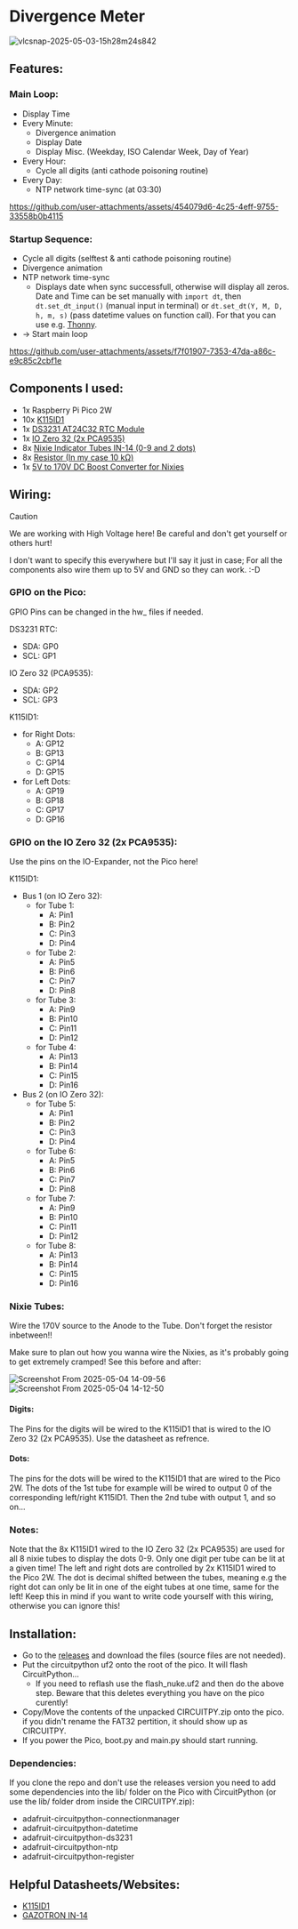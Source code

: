 # Divergence Meter

![vlcsnap-2025-05-03-15h28m24s842](https://github.com/user-attachments/assets/3e7c3a4f-3c39-4b51-9f8e-2aedccd4a3fe)

## Features:

### Main Loop:

- Display Time
- Every Minute:
  - Divergence animation
  - Display Date
  - Display Misc. (Weekday, ISO Calendar Week, Day of Year)
- Every Hour:
  - Cycle all digits (anti cathode poisoning routine)
- Every Day:
  - NTP network time-sync (at 03:30)
 
https://github.com/user-attachments/assets/454079d6-4c25-4eff-9755-33558b0b4115

### Startup Sequence:

- Cycle all digits (selftest & anti cathode poisoning routine)
- Divergence animation
- NTP network time-sync
  - Displays date when sync successfull, otherwise will display all zeros. Date and Time can be set manually with `import dt`, then `dt.set_dt_input()` (manual input in terminal) or `dt.set_dt(Y, M, D, h, m, s)` (pass datetime values on function call). For that you can use e.g. [Thonny](https://thonny.org/).
- -> Start main loop

https://github.com/user-attachments/assets/f7f01907-7353-47da-a86c-e9c85c2cbf1e

## Components I used:
- 1x Raspberry Pi Pico 2W
- 10x [K115ID1](https://www.aliexpress.com/item/1005002014120520.html)
- 1x [DS3231 AT24C32 RTC Module](https://www.aliexpress.com/item/32533518502.html)
- 1x [IO Zero 32 (2x PCA9535)](https://www.abelectronics.co.uk/p/86/io-zero-32)
- 8x [Nixie Indicator Tubes IN-14 (0-9 and 2 dots)](https://soviet-tubes.com/product/in-14-nixie-tube/)
- 8x [Resistor (In my case 10 kΩ)](https://www.aliexpress.com/item/32847096736.html)
- 1x [5V to 170V DC Boost Converter for Nixies](https://www.aliexpress.com/item/1005005899219043.html)

## Wiring:

> [!CAUTION]
> We are working with High Voltage here! Be careful and don't get yourself or others hurt!

I don't want to specify this everywhere but I'll say it just in case; For all the components also wire them up to 5V and GND so they can work. :-D

### GPIO on the Pico:

GPIO Pins can be changed in the hw_ files if needed.

DS3231 RTC:
- SDA: GP0
- SCL: GP1

IO Zero 32 (PCA9535):
- SDA: GP2
- SCL: GP3

K115ID1:
- for Right Dots:
  - A: GP12
  - B: GP13
  - C: GP14
  - D: GP15
- for Left Dots:
  - A: GP19
  - B: GP18
  - C: GP17
  - D: GP16
 
### GPIO on the IO Zero 32 (2x PCA9535):

Use the pins on the IO-Expander, not the Pico here!

K115ID1:
- Bus 1 (on IO Zero 32):
  - for Tube 1:
    - A: Pin1
    - B: Pin2
    - C: Pin3
    - D: Pin4
  - for Tube 2:
    - A: Pin5
    - B: Pin6
    - C: Pin7
    - D: Pin8
  - for Tube 3:
    - A: Pin9
    - B: Pin10
    - C: Pin11
    - D: Pin12
  - for Tube 4:
    - A: Pin13
    - B: Pin14
    - C: Pin15
    - D: Pin16
- Bus 2 (on IO Zero 32):
  - for Tube 5:
    - A: Pin1
    - B: Pin2
    - C: Pin3
    - D: Pin4
  - for Tube 6:
    - A: Pin5
    - B: Pin6
    - C: Pin7
    - D: Pin8
  - for Tube 7:
    - A: Pin9
    - B: Pin10
    - C: Pin11
    - D: Pin12
  - for Tube 8:
    - A: Pin13
    - B: Pin14
    - C: Pin15
    - D: Pin16

### Nixie Tubes:

Wire the 170V source to the Anode to the Tube. Don't forget the resistor inbetween!!

Make sure to plan out how you wanna wire the Nixies, as it's probably going to get extremely cramped! See this before and after:

![Screenshot From 2025-05-04 14-09-56](https://github.com/user-attachments/assets/ed8f835f-f115-463c-8f0a-ab7fd842631f)
![Screenshot From 2025-05-04 14-12-50](https://github.com/user-attachments/assets/726187fe-5b2d-4aaf-9a47-201f173a326e)

#### Digits:

The Pins for the digits will be wired to the K115ID1 that is wired to the IO Zero 32 (2x PCA9535). Use the datasheet as refrence. 

#### Dots:

The pins for the dots will be wired to the K115ID1 that are wired to the Pico 2W. The dots of the 1st tube for example will be wired to output 0 of the corresponding left/right K115ID1. Then the 2nd tube with output 1, and so on...

### Notes:
Note that the 8x K115ID1 wired to the IO Zero 32 (2x PCA9535) are used for all 8 nixie tubes to display the dots 0-9. Only one digit per tube can be lit at a given time! 
The left and right dots are controlled by 2x K115ID1 wired to the Pico 2W. The dot is decimal shifted between the tubes, meaning e.g the right dot can only be lit in one of the eight tubes at one time, same for the left! Keep this in mind if you want to write code yourself with this wiring, otherwise you can ignore this!

## Installation:

- Go to the [releases](https://github.com/4bitFox/divergence-meter/releases) and download the files (source files are not needed).
- Put the circuitpython uf2 onto the root of the pico. It will flash CircuitPython...
  - If you need to reflash use the flash_nuke.uf2 and then do the above step. Beware that this deletes everything you have on the pico curently!
- Copy/Move the contents of the unpacked CIRCUITPY.zip onto the pico. if you didn't rename the FAT32 pertition, it should show up as CIRCUITPY.
- If you power the Pico, boot.py and main.py should start running.

### Dependencies:

If you clone the repo and don't use the releases version you need to add some dependencies into the lib/ folder on the Pico with CircuitPython (or use the lib/ folder drom inside the CIRCUITPY.zip):
- adafruit-circuitpython-connectionmanager
- adafruit-circuitpython-datetime
- adafruit-circuitpython-ds3231
- adafruit-circuitpython-ntp
- adafruit-circuitpython-register
 
## Helpful Datasheets/Websites:
- [K115ID1](https://tubehobby.com/datasheets/k155id1.pdf)
- [GAZOTRON IN-14](https://www.tube-tester.com/sites/nixie/data/in-14/in-14.htm)
